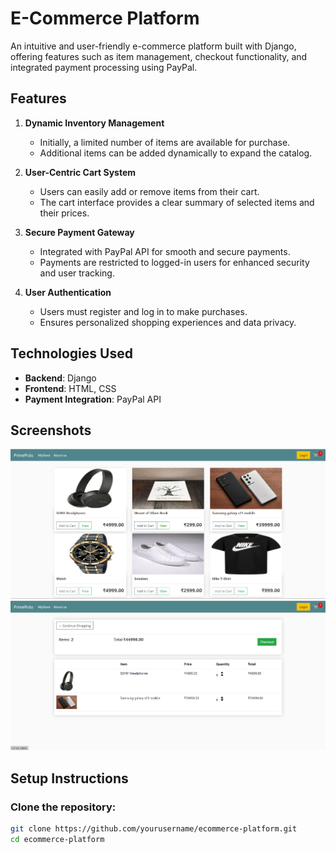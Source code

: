 # E-Commerce Platform  

An intuitive and user-friendly e-commerce platform built with Django, offering features such as item management, checkout functionality, and integrated payment processing using PayPal.  

## Features  

1. **Dynamic Inventory Management**  
   - Initially, a limited number of items are available for purchase.  
   - Additional items can be added dynamically to expand the catalog.  

2. **User-Centric Cart System**  
   - Users can easily add or remove items from their cart.  
   - The cart interface provides a clear summary of selected items and their prices.  

3. **Secure Payment Gateway**  
   - Integrated with PayPal API for smooth and secure payments.  
   - Payments are restricted to logged-in users for enhanced security and user tracking.  

4. **User Authentication**  
   - Users must register and log in to make purchases.  
   - Ensures personalized shopping experiences and data privacy.  

## Technologies Used  

- **Backend**: Django  
- **Frontend**: HTML, CSS  
- **Payment Integration**: PayPal API

## Screenshots
   ![MAIN Ui](https://raw.githubusercontent.com/bit-milind42/E-commerce/refs/heads/main/E-com%201.png)
   ![Checkout](https://raw.githubusercontent.com/bit-milind42/E-commerce/refs/heads/main/E-com%202.png)


## Setup Instructions  

### Clone the repository:  
```bash
git clone https://github.com/yourusername/ecommerce-platform.git  
cd ecommerce-platform  



